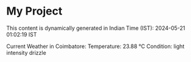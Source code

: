 # My Project

This content is dynamically generated in Indian Time (IST): 2024-05-21 01:02:19 IST


Current Weather in Coimbatore:
Temperature: 23.88 °C
Condition: light intensity drizzle
